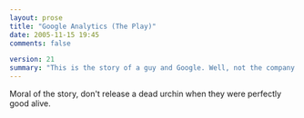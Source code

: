 ```yaml
---
layout: prose
title: "Google Analytics (The Play)"
date: 2005-11-15 19:45
comments: false

version: 21
summary: "This is the story of a guy and Google. Well, not the company. Well, more like a dream that said guy had about said company. The dream is a play, and the guy's not a playwright, so try and enjoy it. :)"
---
```


<dialog>
<dt>Bryan</dt>
<dd>Hi Google, how are you today?</dd>
<dt>Google:</dt>
<dd>Fine Bryan, nice of you to come by our campus, have you tried our meal of the day?</dd>
<dt>Bryan</dt>
<dd>Nope, actually, I was interested in trying out that new stat software you guys released, since I'm a stats whore and all.</dd>
<dd>_* Bryan then sports his Measure Map and Mint tattoos. Google gets jealous._</dd>
<dt>Google</dt><dd>Oh, you mean Analytics? Sure! </dd>
<dd>_* Google picks up a sea urchin and places it in Bryan's hands._</dd>
<dt>Google</dt>
<dd>Here you go. Just place this on the top of your website, wait 12 hours and we'll start giving you stats on your ads.</dd>
<dt>Bryan</dt>
<dd>But I don't run any ads.</dd>
<dt>Google</dt>
<dd>Well, we'll still have mighty tasty information to give you, so go do that and come back for the beef.</dd>
<dt>Bryan</dt>
<dd>Well, you are Google, so you can't go wrong with that.</dd>
<dd>_* Bryan happily takes the urchin to his car, drives home, places it on his website and waits 12 hours. Jen starts complaining of the smell._</dd>
<dt>Bryan</dt>
<dd>Hmm... something's starting to stink. </dd>
<dd>_* Bryan waits another 24 hours. His cats start hissing at the urchin._</dd>
<dt>Bryan</dt>
<dd>God damnit, this thing does stink. Shit, and it hasn't done anything yet. I'm going to take it back.</dd>
<dd>_* Bryan goes back to Mountain View and looks for Google. To his dismay, he comes by the Google campus to find that nobody's there. Holding this piece of shit urchin, he then takes a Segway around the campus only to find that they have abandoned the urchins for something called "base." He finally takes the urchin, and pelts it towards the direction of the cafeteria, so the Googlers can have it for lunch when they get back._</dd>
</dialog>

Moral of the story, don't release a dead urchin when they were perfectly good alive.
